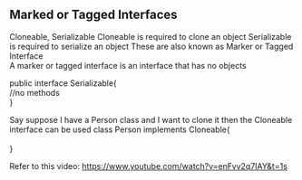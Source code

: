 <h2>Marked or Tagged Interfaces</h2>
Cloneable, Serializable
Cloneable is required to clone an object
Serializable is required to serialize an object
These are also known as Marker or Tagged Interface
<br>
A marker or tagged interface is an interface that has no objects

public interface Serializable{ <br>
 //no methods <br>
 } <br>
 
 
 Say suppose I have a Person class and I want to clone it then the Cloneable interface can be used
 class Person implements Cloneable{ <br>
 <br>
 }
 
 Refer to this video: https://www.youtube.com/watch?v=enFvv2q7IAY&t=1s
